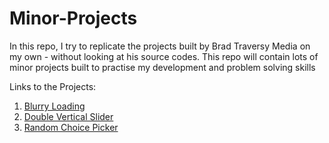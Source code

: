 # Minor-Projects
In this repo, I try to replicate the projects built by Brad Traversy Media on my own - without looking at his source codes. This repo will contain lots of minor projects built to practise my development and problem solving skills

Links to the Projects:

1. [Blurry Loading](https://blurry-loading-kj4856.netlify.app/)
2. [Double Vertical Slider](https://double-vertical-slider-kj4856.netlify.app/) 
3. [Random Choice Picker](https://random-choice-picker-kj4856.netlify.app/) 
